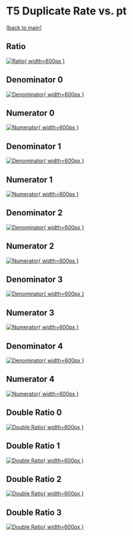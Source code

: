 # T5 Duplicate Rate vs. pt

[[back to main](./)]



## Ratio

[![Ratio](../mtv/var/T5_duplrate_pt.png){ width=600px }](../mtv/var/T5_duplrate_pt.pdf)

## Denominator 0

[![Denominator](../mtv/den/T5_duplrate_pt_den0.png){ width=600px }](../mtv/den/T5_duplrate_pt_den0.pdf)

## Numerator 0

[![Numerator](../mtv/num/T5_duplrate_pt_num0.png){ width=600px }](../mtv/num/T5_duplrate_pt_num0.pdf)

## Denominator 1

[![Denominator](../mtv/den/T5_duplrate_pt_den1.png){ width=600px }](../mtv/den/T5_duplrate_pt_den1.pdf)

## Numerator 1

[![Numerator](../mtv/num/T5_duplrate_pt_num1.png){ width=600px }](../mtv/num/T5_duplrate_pt_num1.pdf)

## Denominator 2

[![Denominator](../mtv/den/T5_duplrate_pt_den2.png){ width=600px }](../mtv/den/T5_duplrate_pt_den2.pdf)

## Numerator 2

[![Numerator](../mtv/num/T5_duplrate_pt_num2.png){ width=600px }](../mtv/num/T5_duplrate_pt_num2.pdf)

## Denominator 3

[![Denominator](../mtv/den/T5_duplrate_pt_den3.png){ width=600px }](../mtv/den/T5_duplrate_pt_den3.pdf)

## Numerator 3

[![Numerator](../mtv/num/T5_duplrate_pt_num3.png){ width=600px }](../mtv/num/T5_duplrate_pt_num3.pdf)

## Denominator 4

[![Denominator](../mtv/den/T5_duplrate_pt_den4.png){ width=600px }](../mtv/den/T5_duplrate_pt_den4.pdf)

## Numerator 4

[![Numerator](../mtv/num/T5_duplrate_pt_num4.png){ width=600px }](../mtv/num/T5_duplrate_pt_num4.pdf)

## Double Ratio 0

[![Double Ratio](../mtv/ratio/T5_duplrate_pt_ratio0.png){ width=600px }](../mtv/ratio/T5_duplrate_pt_ratio0.pdf)

## Double Ratio 1

[![Double Ratio](../mtv/ratio/T5_duplrate_pt_ratio1.png){ width=600px }](../mtv/ratio/T5_duplrate_pt_ratio1.pdf)

## Double Ratio 2

[![Double Ratio](../mtv/ratio/T5_duplrate_pt_ratio2.png){ width=600px }](../mtv/ratio/T5_duplrate_pt_ratio2.pdf)

## Double Ratio 3

[![Double Ratio](../mtv/ratio/T5_duplrate_pt_ratio3.png){ width=600px }](../mtv/ratio/T5_duplrate_pt_ratio3.pdf)

